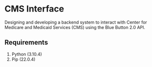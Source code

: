 # CMS Interface

Designing and developing a backend system to interact with Center for Medicare
and Medicaid Services (CMS) using the Blue Button 2.0 API.

## Requirements

1. Python (3.10.4)
2. Pip (22.0.4)
